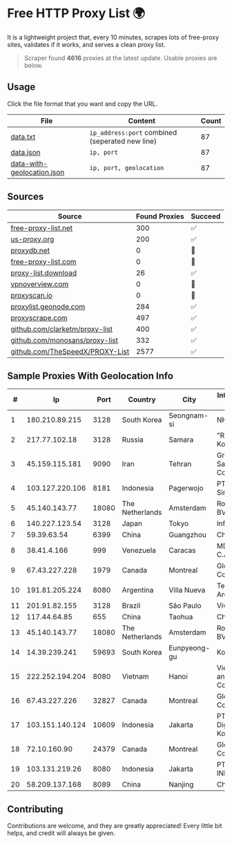 
# Free HTTP Proxy List 🌍

It is a lightweight project that, every 10 minutes, scrapes lots of free-proxy sites, validates if it works, and serves a clean proxy list.


> Scraper found **4616** proxies at the latest update. Usable proxies are below.

## Usage

Click the file format that you want and copy the URL.


|File|Content|Count|
|----|-------|-----|
|[data.txt](https://raw.githubusercontent.com/themiralay/Proxy-List-World/master/data.txt)|`ip_address:port` combined (seperated new line)|87|
|[data.json](https://raw.githubusercontent.com/themiralay/Proxy-List-World/master/data.json)|`ip, port`|87|
|[data-with-geolocation.json](https://raw.githubusercontent.com/themiralay/Proxy-List-World/master/data-with-geolocation.json)|`ip, port, geolocation`|87|

## Sources

|Source|Found Proxies|Succeed|
|------|-------------|-------|
|[free-proxy-list.net](https://free-proxy-list.net)|300|✅|
|[us-proxy.org](https://www.us-proxy.org)|200|✅|
|[proxydb.net](http://proxydb.net)|0|🚫|
|[free-proxy-list.com](https://free-proxy-list.com/?page=&port=&type%5B%5D=http&type%5B%5D=https&up_time=0&search=Search)|0|🚫|
|[proxy-list.download](https://www.proxy-list.download/HTTP)|26|✅|
|[vpnoverview.com](https://vpnoverview.com/privacy/anonymous-browsing/free-proxy-servers)|0|🚫|
|[proxyscan.io](https://www.proxyscan.io)|0|🚫|
|[proxylist.geonode.com](https://proxylist.geonode.com/api/proxy-list?limit=300&page=1&sort_by=lastChecked&sort_type=desc&protocols=http,https)|284|✅|
|[proxyscrape.com](https://api.proxyscrape.com/v2/?request=displayproxies&protocol=http&timeout=10000&country=all&ssl=all&anonymity=all)|497|✅|
|[github.com/clarketm/proxy-list](https://raw.githubusercontent.com/clarketm/proxy-list/master/proxy-list-raw.txt)|400|✅|
|[github.com/monosans/proxy-list](https://raw.githubusercontent.com/monosans/proxy-list/main/proxies/http.txt)|332|✅|
|[github.com/TheSpeedX/PROXY-List](https://raw.githubusercontent.com/TheSpeedX/PROXY-List/master/http.txt)|2577|✅|


## Sample Proxies With Geolocation Info

|#|Ip|Port|Country|City|Internet Service Provider|
|-|--|----|-------|----|-------------------------|
|1|180.210.89.215|3128|South Korea|Seongnam-si|NHNCLOUD|
|2|217.77.102.18|3128|Russia|Samara|"Region Svyaz Konsalt" LLC|
|3|45.159.115.181|9090|Iran|Tehran|Green Web Samaneh Novin Co Ltd|
|4|103.127.220.106|8181|Indonesia|Pagerwojo|PT Multi Guna Sinergi|
|5|45.140.143.77|18080|The Netherlands|Amsterdam|RoyaleHosting BV|
|6|140.227.123.54|3128|Japan|Tokyo|InfoSphere|
|7|59.39.63.54|6399|China|Guangzhou|Chinanet|
|8|38.41.4.166|999|Venezuela|Caracas|MDS TELECOM C.A.|
|9|67.43.227.228|1979|Canada|Montreal|GloboTech Communications|
|10|191.81.205.224|8080|Argentina|Villa Nueva|Telefonica de Argentina|
|11|201.91.82.155|3128|Brazil|São Paulo|Vivo|
|12|117.44.64.85|655|China|Taohua|Chinanet|
|13|45.140.143.77|18080|The Netherlands|Amsterdam|RoyaleHosting BV|
|14|14.39.239.241|59693|South Korea|Eunpyeong-gu|Korea Telecom|
|15|222.252.194.204|8080|Vietnam|Hanoi|VietNam Post and Telecom Corporation|
|16|67.43.227.226|32827|Canada|Montreal|GloboTech Communications|
|17|103.151.140.124|10609|Indonesia|Jakarta|PT Indotechno Digital Komputasi|
|18|72.10.160.90|24379|Canada|Montreal|GloboTech Communications|
|19|103.131.219.26|8080|Indonesia|Jakarta|PT. HIPERNET INDODATA|
|20|58.209.137.168|8089|China|Nanjing|China Telecom|



## Contributing

Contributions are welcome, and they are greatly appreciated! Every
little bit helps, and credit will always be given.

